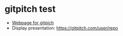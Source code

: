 # gitpitch test

* [Webpage for gitpich](https://gitpitch.com)
* Display presentation: https://gitpitch.com/user/repo
